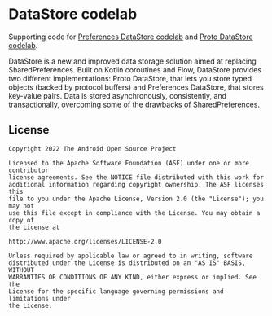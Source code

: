 # DataStore codelab

Supporting code for [Preferences DataStore codelab](https://codelabs.developers.google.com/codelabs/android-preferences-datastore/#0) and [Proto DataStore codelab](https://codelabs.developers.google.com/codelabs/android-proto-datastore/#0).

DataStore is a new and improved data storage solution aimed at replacing SharedPreferences. Built on Kotlin coroutines and Flow, DataStore provides two different implementations: Proto DataStore, that lets you store typed objects (backed by protocol buffers) and Preferences DataStore, that stores key-value pairs. Data is stored asynchronously, consistently, and transactionally, overcoming some of the drawbacks of SharedPreferences.


License
--------
```
Copyright 2022 The Android Open Source Project

Licensed to the Apache Software Foundation (ASF) under one or more contributor
license agreements. See the NOTICE file distributed with this work for
additional information regarding copyright ownership. The ASF licenses this
file to you under the Apache License, Version 2.0 (the "License"); you may not
use this file except in compliance with the License. You may obtain a copy of
the License at

http://www.apache.org/licenses/LICENSE-2.0

Unless required by applicable law or agreed to in writing, software
distributed under the License is distributed on an "AS IS" BASIS, WITHOUT
WARRANTIES OR CONDITIONS OF ANY KIND, either express or implied. See the
License for the specific language governing permissions and limitations under
the License.
```